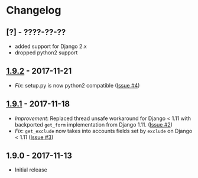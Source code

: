 # Changelog

## [?] - ????-??-??
- added support for Django 2.x
- dropped python2 support

## [1.9.2] - 2017-11-21
- _Fix_: setup.py is now python2 compatible ([Issue #4])

## [1.9.1] - 2017-11-18
- _Improvement_: Replaced thread unsafe workaround for Django < 1.11 with backported `get_form` implementation from Django 1.11. ([Issue #2])
- _Fix_: `get_exclude` now takes into accounts fields set by `exclude` on Django < 1.11 ([Issue #3])

## 1.9.0 - 2017-11-13
- Initial release

[1.9.2]: https://github.com/inueni/django-subadmin/compare/v1.9.1...v1.9.2
[1.9.1]: https://github.com/inueni/django-subadmin/compare/v1.9.0...v1.9.1
[Issue #2]: https://github.com/inueni/django-subadmin/issues/2
[Issue #3]: https://github.com/inueni/django-subadmin/issues/3
[Issue #4]: https://github.com/inueni/django-subadmin/issues/4